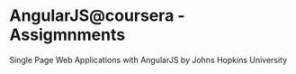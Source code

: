 # AngularJS@coursera - Assigmnments 
Single Page Web Applications with AngularJS
by Johns Hopkins University
